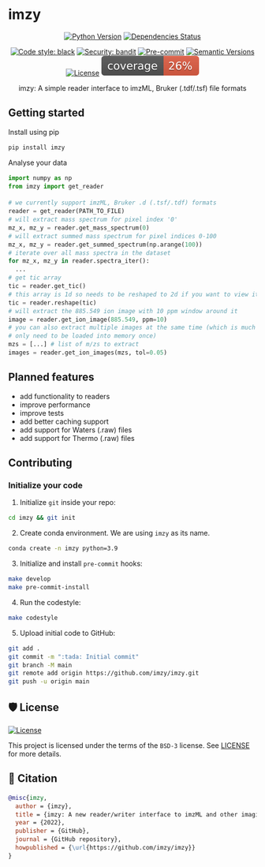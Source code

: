 # imzy

<div align="center">

[![Python Version](https://img.shields.io/pypi/pyversions/imzy.svg)](https://pypi.org/project/imzy/)
[![Dependencies Status](https://img.shields.io/badge/dependencies-up%20to%20date-brightgreen.svg)](https://github.com/imzy/imzy/pulls?utf8=%E2%9C%93&q=is%3Apr%20author%3Aapp%2Fdependabot)

[![Code style: black](https://img.shields.io/badge/code%20style-black-000000.svg)](https://github.com/psf/black)
[![Security: bandit](https://img.shields.io/badge/security-bandit-green.svg)](https://github.com/PyCQA/bandit)
[![Pre-commit](https://img.shields.io/badge/pre--commit-enabled-brightgreen?logo=pre-commit&logoColor=white)](https://github.com/imzy/imzy/blob/main/.pre-commit-config.yaml)
[![Semantic Versions](https://img.shields.io/badge/%20%20%F0%9F%93%A6%F0%9F%9A%80-semantic--versions-e10079.svg)](https://github.com/imzy/imzy/releases)
[![License](https://img.shields.io/github/license/imzy/imzy)](https://github.com/imzy/imzy/blob/main/LICENSE)
![Coverage Report](assets/images/coverage.svg)

imzy: A simple reader interface to imzML, Bruker (.tdf/.tsf) file formats

</div>

## Getting started
Install using pip
```bash
pip install imzy
```

Analyse your data
```python
import numpy as np
from imzy import get_reader

# we currently support imzML, Bruker .d (.tsf/.tdf) formats
reader = get_reader(PATH_TO_FILE)
# will extract mass spectrum for pixel index '0'
mz_x, mz_y = reader.get_mass_spectrum(0)
# will extract summed mass spectrum for pixel indices 0-100
mz_x, mz_y = reader.get_summed_spectrum(np.arange(100))
# iterate over all mass spectra in the dataset
for mz_x, mz_y in reader.spectra_iter():
  ...
# get tic array
tic = reader.get_tic()
# this array is 1d so needs to be reshaped to 2d if you want to view it as an image
tic = reader.reshape(tic)
# will extract the 885.549 ion image with 10 ppm window around it
image = reader.get_ion_image(885.549, ppm=10)
# you can also extract multiple images at the same time (which is much more efficient since the spectra
# only need to be loaded into memory once)
mzs = [...] # list of m/zs to extract
images = reader.get_ion_images(mzs, tol=0.05)
```

## Planned features
- add functionality to readers
- improve performance
- improve tests
- add better caching support
- add support for Waters (.raw) files
- add support for Thermo (.raw) files

## Contributing

### Initialize your code

1. Initialize `git` inside your repo:

```bash
cd imzy && git init
```

2. Create conda environment. We are using `imzy` as its name.

```bash
conda create -n imzy python=3.9
```

3. Initialize and install `pre-commit` hooks:

```bash
make develop
make pre-commit-install
```

4. Run the codestyle:

```bash
make codestyle
```

5. Upload initial code to GitHub:

```bash
git add .
git commit -m ":tada: Initial commit"
git branch -M main
git remote add origin https://github.com/imzy/imzy.git
git push -u origin main
```


## 🛡 License

[![License](https://img.shields.io/github/license/vandeplaslab/imzy)](https://github.com/vandeplaslab/imzy/blob/main/LICENSE)

This project is licensed under the terms of the `BSD-3` license. See [LICENSE](https://github.com/imzy/imzy/blob/main/LICENSE) for more details.

## 📃 Citation

```bibtex
@misc{imzy,
  author = {imzy},
  title = {imzy: A new reader/writer interface to imzML and other imaging mass spectrometry formats.},
  year = {2022},
  publisher = {GitHub},
  journal = {GitHub repository},
  howpublished = {\url{https://github.com/imzy/imzy}}
}
```
